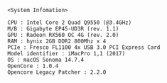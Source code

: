 	<System Infomation>

	CPU : Intel Core 2 Quad Q9550 (@3.4GHz)
 	M/B : Gigabyte EP45-UD3R (rev. 1.1)
	GPU : Radeon RX560 OC 4G (rev. 2.0)
 	RAM : hynix 2GB DDR2 800Mhz x 4
	PCIe : Fresco FL1100 4x USB 3.0 PCI Express Card
 	Model identifier : iMacPro 1,1 (2017)
	OS : macOS Sonoma 14.7.4
 	OpenCore : 1.0.4
	Opencore Legacy Patcher : 2.2.0
